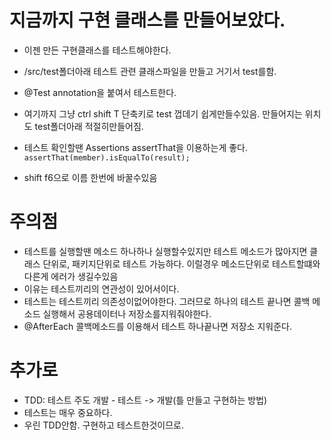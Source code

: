 # 지금까지 구현 클래스를 만들어보았다.

- 이젠 만든 구현클래스를 테스트해야한다.
- /src/test폴더아래 테스트 관련 클래스파일을 만들고 거기서 test를함.

- @Test annotation을 붙여서 테스트한다.

- 여기까지 그냥 ctrl shift T 단축키로 test 껍데기 쉽게만들수있음. 만들어지는 위치도 test폴더아래 적절히만들어짐.
- 테스트 확인할땐 Assertions assertThat을 이용하는게 좋다.
  `assertThat(member).isEqualTo(result);`
- shift f6으로 이름 한번에 바꿀수있음

# 주의점

- 테스트를 실행할땐 메소드 하나하나 실행할수있지만 테스트 메소드가 많아지면 클래스 단위로, 패키지단위로 테스트 가능하다. 이럴경우 메소드단위로 테스트할떄와 다른게 에러가 생길수있음
- 이유는 테스트끼리의 연관성이 있어서이다.
- 테스트는 테스트끼리 의존성이없어야한다. 그러므로 하나의 테스트 끝나면 콜백 메소드 실행해서 공용데이터나 저장소를지워줘야한다.
- @AfterEach 콜백메소드를 이용해서 테스트 하나끝나면 저장소 지워준다.

# 추가로

- TDD: 테스트 주도 개발 - 테스트 -> 개발(틀 만들고 구현하는 방법)
- 테스트는 매우 중요하다.
- 우린 TDD안함. 구현하고 테스트한것이므로.
